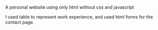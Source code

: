 A personal website using only html without css and javascript

I used table to represent work experience, and used html forms for the contact page.
